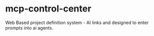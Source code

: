# mcp-control-center
Web Based project definition system - AI links and designed to enter prompts into ai agents.
